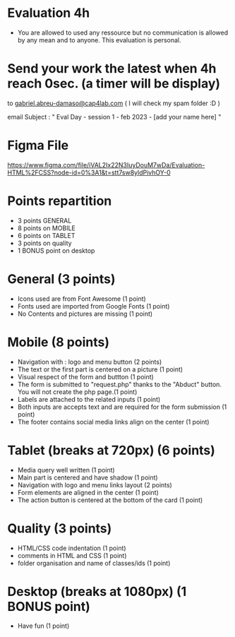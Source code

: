 # Evaluation 4h

- You are allowed to used any ressource but no communication is allowed
  by any mean and to anyone. This evaluation is personal.

# Send your work the latest when 4h reach 0sec. (a timer will be display)

to gabriel.abreu-damaso@cap4lab.com ( I will check my spam folder :D )

email Subject : " Eval Day - session 1 - feb 2023 - [add your name here] "

# Figma File

https://www.figma.com/file/iVAL2Ix22N3IuyDouM7wDa/Evaluation-HTML%2FCSS?node-id=0%3A1&t=stt7sw8yldPivhOY-0

# Points repartition

- 3 points GENERAL
- 8 points on MOBILE
- 6 points on TABLET
- 3 points on quality
- 1 BONUS point on desktop

# General (3 points)

- Icons used are from Font Awesome (1 point)
- Fonts used are imported from Google Fonts (1 point)
- No Contents and pictures are missing (1 point)

# Mobile (8 points)

- Navigation with : logo and menu button (2 points)
- The text or the first part is centered on a picture (1 point)
- Visual respect of the form and buttton (1 point)
- The form is submitted to "request.php" thanks to the "Abduct" button.
  You will not create the php page.(1 point)
- Labels are attached to the related inputs (1 point)
- Both inputs are accepts text and are required for the form submission (1 point)
- The footer contains social media links align on the center (1 point)

# Tablet (breaks at 720px) (6 points)

- Media query well written (1 point)
- Main part is centered and have shadow (1 point)
- Navigation with logo and menu links layout (2 points)
- Form elements are aligned in the center (1 point)
- The action button is centered at the bottom of the card (1 point)

# Quality (3 points)

- HTML/CSS code indentation (1 point)
- comments in HTML and CSS (1 point)
- folder organisation and name of classes/ids (1 point)

# Desktop (breaks at 1080px) (1 BONUS point)

- Have fun (1 point)
